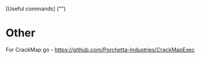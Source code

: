 
[Useful commands] ("")

# Other
For CrackMap go - https://github.com/Porchetta-Industries/CrackMapExec


